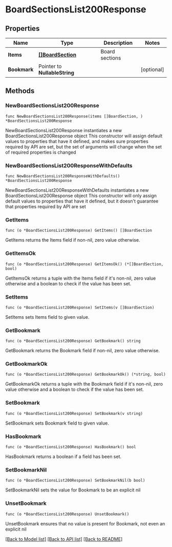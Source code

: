 # BoardSectionsList200Response

## Properties

Name | Type | Description | Notes
------------ | ------------- | ------------- | -------------
**Items** | [**[]BoardSection**](BoardSection.md) | Board sections | 
**Bookmark** | Pointer to **NullableString** |  | [optional] 

## Methods

### NewBoardSectionsList200Response

`func NewBoardSectionsList200Response(items []BoardSection, ) *BoardSectionsList200Response`

NewBoardSectionsList200Response instantiates a new BoardSectionsList200Response object
This constructor will assign default values to properties that have it defined,
and makes sure properties required by API are set, but the set of arguments
will change when the set of required properties is changed

### NewBoardSectionsList200ResponseWithDefaults

`func NewBoardSectionsList200ResponseWithDefaults() *BoardSectionsList200Response`

NewBoardSectionsList200ResponseWithDefaults instantiates a new BoardSectionsList200Response object
This constructor will only assign default values to properties that have it defined,
but it doesn't guarantee that properties required by API are set

### GetItems

`func (o *BoardSectionsList200Response) GetItems() []BoardSection`

GetItems returns the Items field if non-nil, zero value otherwise.

### GetItemsOk

`func (o *BoardSectionsList200Response) GetItemsOk() (*[]BoardSection, bool)`

GetItemsOk returns a tuple with the Items field if it's non-nil, zero value otherwise
and a boolean to check if the value has been set.

### SetItems

`func (o *BoardSectionsList200Response) SetItems(v []BoardSection)`

SetItems sets Items field to given value.


### GetBookmark

`func (o *BoardSectionsList200Response) GetBookmark() string`

GetBookmark returns the Bookmark field if non-nil, zero value otherwise.

### GetBookmarkOk

`func (o *BoardSectionsList200Response) GetBookmarkOk() (*string, bool)`

GetBookmarkOk returns a tuple with the Bookmark field if it's non-nil, zero value otherwise
and a boolean to check if the value has been set.

### SetBookmark

`func (o *BoardSectionsList200Response) SetBookmark(v string)`

SetBookmark sets Bookmark field to given value.

### HasBookmark

`func (o *BoardSectionsList200Response) HasBookmark() bool`

HasBookmark returns a boolean if a field has been set.

### SetBookmarkNil

`func (o *BoardSectionsList200Response) SetBookmarkNil(b bool)`

 SetBookmarkNil sets the value for Bookmark to be an explicit nil

### UnsetBookmark
`func (o *BoardSectionsList200Response) UnsetBookmark()`

UnsetBookmark ensures that no value is present for Bookmark, not even an explicit nil

[[Back to Model list]](../README.md#documentation-for-models) [[Back to API list]](../README.md#documentation-for-api-endpoints) [[Back to README]](../README.md)


